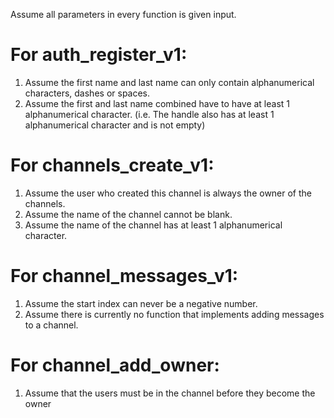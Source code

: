 Assume all parameters in every function is given input.
# For auth_register_v1:
1. Assume the first name and last name can only contain alphanumerical characters, dashes or spaces.
2. Assume the first and last name combined have to have at least 1 alphanumerical character.
    (i.e. The handle also has at least 1 alphanumerical character and is not empty)


# For channels_create_v1:
1. Assume the user who created this channel is always the owner of the channels.
2. Assume the name of the channel cannot be blank.
3. Assume the name of the channel has at least 1 alphanumerical character.

# For channel_messages_v1:
1. Assume the start index can never be a negative number.
2. Assume there is currently no function that implements adding messages to a channel.

# For channel_add_owner:
1. Assume that the users must be in the channel before they become the owner